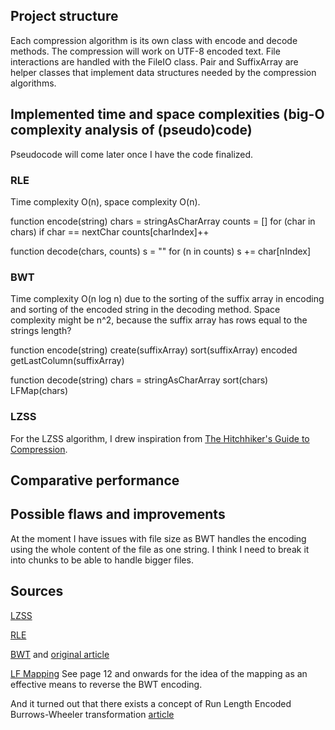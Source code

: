 ## Project structure
Each compression algorithm is its own class with encode and decode methods. The compression will work on UTF-8 encoded text. File interactions are handled with the FileIO class. Pair and SuffixArray are helper classes that implement data structures needed by the compression algorithms.

## Implemented time and space complexities (big-O complexity analysis of (pseudo)code)
Pseudocode will come later once I have the code finalized.

### RLE
Time complexity O(n), space complexity O(n).

function encode(string)
    chars = stringAsCharArray
    counts = []
    for (char in chars) 
        if char == nextChar
            counts[charIndex]++

function decode(chars, counts)
    s = ""
    for (n in counts)
        s += char[nIndex]

### BWT
Time complexity O(n log n) due to the sorting of the suffix array in encoding and sorting of the encoded string in the decoding method. Space complexity might be n^2, because the suffix array has rows equal to the strings length?

function encode(string)
    create(suffixArray)
    sort(suffixArray)
    encoded getLastColumn(suffixArray)

function decode(string)
    chars = stringAsCharArray
    sort(chars)
    LFMap(chars)

### LZSS
For the LZSS algorithm, I drew inspiration from [The Hitchhiker's Guide to Compression](https://go-compression.github.io/algorithms/lzss/).

## Comparative performance

## Possible flaws and improvements
At the moment I have issues with file size as BWT handles the encoding using the whole content of the file as one string. I think I need to break it into chunks to be able to handle bigger files.

## Sources
[LZSS](https://en.wikipedia.org/wiki/Lempel%E2%80%93Ziv%E2%80%93Storer%E2%80%93Szymanski)

[RLE](https://en.wikipedia.org/wiki/Run-length_encoding)

[BWT](https://en.wikipedia.org/wiki/Burrows%E2%80%93Wheeler_transform) and [original article](https://www.hpl.hp.com/techreports/Compaq-DEC/SRC-RR-124.html)

[LF Mapping](https://web.stanford.edu/class/cs262/archives/notes/lecture4.pdf) See page 12 and onwards for the idea of the mapping as an effective means to reverse the BWT encoding.

And it turned out that there exists a concept of Run Length Encoded Burrows-Wheeler transformation [article](https://drops.dagstuhl.de/opus/volltexte/2017/7321/pdf/LIPIcs-CPM-2017-17.pdf)

